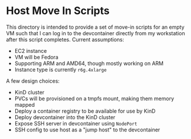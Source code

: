 # Host Move In Scripts

This directory is intended to provide a set of move-in scripts for an empty VM
such that I can log in to the devcontainer directly from my workstation after
this script completes.  Current assumptions:

* EC2 instance
* VM will be Fedora
* Supporting ARM and AMD64, though mostly working on ARM
* Instance type is currently `r6g.4xlarge`

A few design choices:

* KinD cluster
* PVCs will be provisioned on a tmpfs mount, making them memory mapped
* Deploy a container registry to be available for use by KinD
* Deploy devcontainer into the KinD cluster
* Expose SSH server in devcontainer using `NodePort`
* SSH config to use host as a "jump host" to the devcontainer
